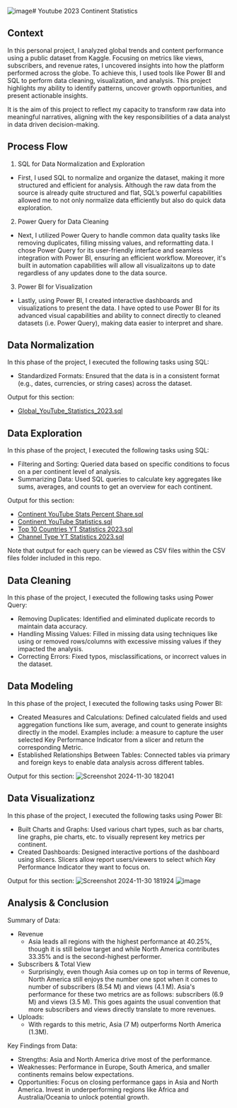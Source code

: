 ![image](https://github.com/user-attachments/assets/5a90e3e0-3a27-4dfa-970d-d7601d8f2806)# Youtube 2023 Continent Statistics

## Context
In this personal project, I analyzed global trends and content performance using a public dataset from Kaggle. Focusing on metrics like views, subscribers, and revenue rates, I uncovered insights into how the platform performed across the globe. To achieve this, I used tools like Power BI and SQL to perform data cleaning, visualization, and analysis. This project highlights my ability to identify patterns, uncover growth opportunities, and present actionable insights. 

It is the aim of this project to reflect my capacity to transform raw data into meaningful narratives, aligning with the key responsibilities of a data analyst in data driven decision-making.

## Process Flow 
1. SQL for Data Normalization and Exploration
  * First, I used SQL to normalize and organize the dataset, making it more structured and efficient for analysis. Although the raw data from the source is already quite structured and flat, SQL’s powerful  capabilities allowed me to not only normalize data efficiently but also do quick data exploration. 
    
2. Power Query for Data Cleaning
  * Next, I utilized Power Query to handle common data quality tasks like removing duplicates, filling missing values, and reformatting data. I chose Power Query for its user-friendly interface and seamless integration with Power BI, ensuring an efficient workflow. Moreover, it's built in automation capabilities will allow all visualizaitons up to date regardless of any updates done to the data source. 
    
3. Power BI for Visualization
  * Lastly, using Power BI, I created interactive dashboards and visualizations to present the data. I have opted to use Power BI for its advanced visual capabilities and ability to connect directly to cleaned datasets (i.e. Power Query), making data easier to interpret and share.

## Data Normalization 
In this phase of the project, I executed the following tasks using SQL:
- Standardized Formats: Ensured that the data is in a consistent format (e.g., dates, currencies, or string cases) across the dataset.

Output for this section: 
- [Global_YouTube_Statistics_2023.sql](https://github.com/harmon-tuazon/Youtube-2023-Continent-Statistics/blob/main/SQL%20Files/Global_YouTube_Statistics_2023.sql)


## Data Exploration
In this phase of the project, I executed the following tasks using SQL:
- Filtering and Sorting: Queried data based on specific conditions to focus on a per continent level of analysis.
- Summarizing Data: Used SQL queries to calculate key aggregates like sums, averages, and counts to get an overview for each continent.


Output for this section: 
- [Continent YouTube Stats Percent Share.sql](https://github.com/harmon-tuazon/Youtube-2023-Continent-Statistics/blob/main/SQL%20Files/Continent%20YouTube%20Stats%20Percent%20Share.sql)
- [Continent YouTube Statistics.sql](https://github.com/harmon-tuazon/Youtube-2023-Continent-Statistics/blob/main/SQL%20Files/Continent%20YouTube%20Statistics.sql)
- [Top 10 Countries YT Statistics 2023.sql](https://github.com/harmon-tuazon/Youtube-2023-Continent-Statistics/blob/main/SQL%20Files/Top%2010%20Countries%20YT%20Statistics%202023.sql)
- [Channel Type YT Statistics 2023.sql](https://github.com/harmon-tuazon/Youtube-2023-Continent-Statistics/blob/main/SQL%20Files/Channel%20Type%20YT%20Statistics%202023.sql)

Note that output for each query can be viewed as CSV files within the CSV files folder included in this repo. 

## Data Cleaning 
In this phase of the project, I executed the following tasks using Power Query:
- Removing Duplicates:  Identified and eliminated duplicate records to maintain data accuracy.
- Handling Missing Values: Filled in missing data using techniques like using  or removed rows/columns with excessive missing values if they impacted the analysis.
- Correcting Errors: Fixed typos, misclassifications, or incorrect values in the dataset.

## Data Modeling 
In this phase of the project, I executed the following tasks using Power BI:
- Created Measures and Calculations: Defined calculated fields and used aggregation functions like sum, average, and count to generate insights directly in the model. Examples include: a measure to capture the user selected Key Performance Indicator from a slicer and return the corresponding Metric. 
- Established Relationships Between Tables: Connected tables via primary and foreign keys to enable data analysis across different tables.

Output for this section: 
![Screenshot 2024-11-30 182041](https://github.com/user-attachments/assets/9073fb5a-aab2-4b01-a6c1-bebd0eed37e9)

## Data Visualizationz
In this phase of the project, I executed the following tasks using Power BI:
- Built Charts and Graphs: Used various chart types, such as bar charts, line graphs, pie charts, etc. to visually represent key metrics per continent. 
- Created Dashboards: Designed interactive portions of the dashboard using slicers. Slicers allow report users/viewers to select which Key Performance Indicator they want to focus on.

Output for this section: 
![Screenshot 2024-11-30 181924](https://github.com/user-attachments/assets/62fc005b-8972-48f4-8b50-fb2752d6b6a3)
![image](https://github.com/user-attachments/assets/975919ac-2d91-4ff9-a072-7de255f42afe)


## Analysis & Conclusion

Summary of Data:
- Revenue
   - Asia leads all regions with the highest performance at 40.25%, though it is still below target and while North America contributes 33.35% and is the second-highest performer.
- Subscribers & Total View
   - Surprisingly, even though Asia comes up on top in terms of Revenue, North America still enjoys the number one spot when it comes to number of subscribers (8.54 M) and views (4.1 M). Asia's performance for these two metrics are as follows: subscribers (6.9 M) and views (3.5 M). This goes againts the usual convention that more subscribers and views directly translate to more revenues. 
- Uploads:
   - With regards to this metric, Asia (7 M) outperforms North America (1.3M). 

Key Findings from Data:
- Strengths: Asia and North America drive most of the performance.
- Weaknesses: Performance in Europe, South America, and smaller continents remains below expectations.
- Opportunities: Focus on closing performance gaps in Asia and North America. Invest in underperforming regions like Africa and Australia/Oceania to unlock potential growth.
